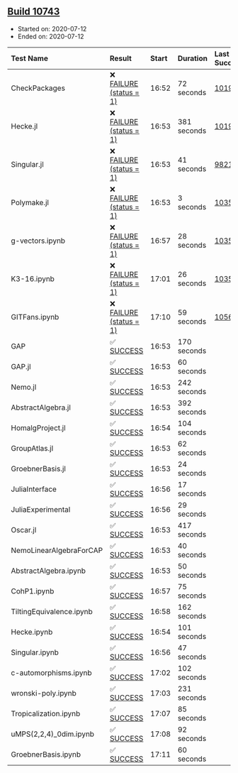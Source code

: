 ## [Build 10743](https://oscarci.mathematik.uni-kl.de/job/oscar/10743/)

* Started on: 2020-07-12
* Ended on: 2020-07-12

| Test Name    | Result | Start | Duration | Last Success | First Failure |
|:-------------|:-------|:------|:---------|:-------------|:--------------|
| CheckPackages | ❌ [FAILURE (status = 1)](https://oscarci.mathematik.uni-kl.de/job/oscar/10743/artifact/logs/build-10743/CheckPackages.log) | 16:52 | 72 seconds | [10197](https://oscarci.mathematik.uni-kl.de/job/oscar/10197/) | [10198](https://oscarci.mathematik.uni-kl.de/job/oscar/10198/) |
| Hecke.jl | ❌ [FAILURE (status = 1)](https://oscarci.mathematik.uni-kl.de/job/oscar/10743/artifact/logs/build-10743/Hecke.jl.log) | 16:53 | 381 seconds | [10197](https://oscarci.mathematik.uni-kl.de/job/oscar/10197/) | [10198](https://oscarci.mathematik.uni-kl.de/job/oscar/10198/) |
| Singular.jl | ❌ [FAILURE (status = 1)](https://oscarci.mathematik.uni-kl.de/job/oscar/10743/artifact/logs/build-10743/Singular.jl.log) | 16:53 | 41 seconds | [9821](https://oscarci.mathematik.uni-kl.de/job/oscar/9821/) | [9822](https://oscarci.mathematik.uni-kl.de/job/oscar/9822/) |
| Polymake.jl | ❌ [FAILURE (status = 1)](https://oscarci.mathematik.uni-kl.de/job/oscar/10743/artifact/logs/build-10743/Polymake.jl.log) | 16:53 | 3 seconds | [10356](https://oscarci.mathematik.uni-kl.de/job/oscar/10356/) | [10357](https://oscarci.mathematik.uni-kl.de/job/oscar/10357/) |
| g-vectors.ipynb | ❌ [FAILURE (status = 1)](https://oscarci.mathematik.uni-kl.de/job/oscar/10743/artifact/logs/build-10743/g-vectors.ipynb.log) | 16:57 | 28 seconds | [10356](https://oscarci.mathematik.uni-kl.de/job/oscar/10356/) | [10357](https://oscarci.mathematik.uni-kl.de/job/oscar/10357/) |
| K3-16.ipynb | ❌ [FAILURE (status = 1)](https://oscarci.mathematik.uni-kl.de/job/oscar/10743/artifact/logs/build-10743/K3-16.ipynb.log) | 17:01 | 26 seconds | [10356](https://oscarci.mathematik.uni-kl.de/job/oscar/10356/) | [10357](https://oscarci.mathematik.uni-kl.de/job/oscar/10357/) |
| GITFans.ipynb | ❌ [FAILURE (status = 1)](https://oscarci.mathematik.uni-kl.de/job/oscar/10743/artifact/logs/build-10743/GITFans.ipynb.log) | 17:10 | 59 seconds | [10566](https://oscarci.mathematik.uni-kl.de/job/oscar/10566/) | [10567](https://oscarci.mathematik.uni-kl.de/job/oscar/10567/) |
| GAP | ✅ [SUCCESS](https://oscarci.mathematik.uni-kl.de/job/oscar/10743/artifact/logs/build-10743/GAP.log) | 16:53 | 170 seconds |  |  |
| GAP.jl | ✅ [SUCCESS](https://oscarci.mathematik.uni-kl.de/job/oscar/10743/artifact/logs/build-10743/GAP.jl.log) | 16:53 | 60 seconds |  |  |
| Nemo.jl | ✅ [SUCCESS](https://oscarci.mathematik.uni-kl.de/job/oscar/10743/artifact/logs/build-10743/Nemo.jl.log) | 16:53 | 242 seconds |  |  |
| AbstractAlgebra.jl | ✅ [SUCCESS](https://oscarci.mathematik.uni-kl.de/job/oscar/10743/artifact/logs/build-10743/AbstractAlgebra.jl.log) | 16:53 | 392 seconds |  |  |
| HomalgProject.jl | ✅ [SUCCESS](https://oscarci.mathematik.uni-kl.de/job/oscar/10743/artifact/logs/build-10743/HomalgProject.jl.log) | 16:54 | 104 seconds |  |  |
| GroupAtlas.jl | ✅ [SUCCESS](https://oscarci.mathematik.uni-kl.de/job/oscar/10743/artifact/logs/build-10743/GroupAtlas.jl.log) | 16:53 | 62 seconds |  |  |
| GroebnerBasis.jl | ✅ [SUCCESS](https://oscarci.mathematik.uni-kl.de/job/oscar/10743/artifact/logs/build-10743/GroebnerBasis.jl.log) | 16:53 | 24 seconds |  |  |
| JuliaInterface | ✅ [SUCCESS](https://oscarci.mathematik.uni-kl.de/job/oscar/10743/artifact/logs/build-10743/JuliaInterface.log) | 16:56 | 17 seconds |  |  |
| JuliaExperimental | ✅ [SUCCESS](https://oscarci.mathematik.uni-kl.de/job/oscar/10743/artifact/logs/build-10743/JuliaExperimental.log) | 16:56 | 29 seconds |  |  |
| Oscar.jl | ✅ [SUCCESS](https://oscarci.mathematik.uni-kl.de/job/oscar/10743/artifact/logs/build-10743/Oscar.jl.log) | 16:53 | 417 seconds |  |  |
| NemoLinearAlgebraForCAP | ✅ [SUCCESS](https://oscarci.mathematik.uni-kl.de/job/oscar/10743/artifact/logs/build-10743/NemoLinearAlgebraForCAP.log) | 16:53 | 40 seconds |  |  |
| AbstractAlgebra.ipynb | ✅ [SUCCESS](https://oscarci.mathematik.uni-kl.de/job/oscar/10743/artifact/logs/build-10743/AbstractAlgebra.ipynb.log) | 16:53 | 50 seconds |  |  |
| CohP1.ipynb | ✅ [SUCCESS](https://oscarci.mathematik.uni-kl.de/job/oscar/10743/artifact/logs/build-10743/CohP1.ipynb.log) | 16:57 | 75 seconds |  |  |
| TiltingEquivalence.ipynb | ✅ [SUCCESS](https://oscarci.mathematik.uni-kl.de/job/oscar/10743/artifact/logs/build-10743/TiltingEquivalence.ipynb.log) | 16:58 | 162 seconds |  |  |
| Hecke.ipynb | ✅ [SUCCESS](https://oscarci.mathematik.uni-kl.de/job/oscar/10743/artifact/logs/build-10743/Hecke.ipynb.log) | 16:54 | 101 seconds |  |  |
| Singular.ipynb | ✅ [SUCCESS](https://oscarci.mathematik.uni-kl.de/job/oscar/10743/artifact/logs/build-10743/Singular.ipynb.log) | 16:56 | 47 seconds |  |  |
| c-automorphisms.ipynb | ✅ [SUCCESS](https://oscarci.mathematik.uni-kl.de/job/oscar/10743/artifact/logs/build-10743/c-automorphisms.ipynb.log) | 17:02 | 102 seconds |  |  |
| wronski-poly.ipynb | ✅ [SUCCESS](https://oscarci.mathematik.uni-kl.de/job/oscar/10743/artifact/logs/build-10743/wronski-poly.ipynb.log) | 17:03 | 231 seconds |  |  |
| Tropicalization.ipynb | ✅ [SUCCESS](https://oscarci.mathematik.uni-kl.de/job/oscar/10743/artifact/logs/build-10743/Tropicalization.ipynb.log) | 17:07 | 85 seconds |  |  |
| uMPS(2,2,4)_0dim.ipynb | ✅ [SUCCESS](https://oscarci.mathematik.uni-kl.de/job/oscar/10743/artifact/logs/build-10743/uMPS-2-2-4-_0dim.ipynb.log) | 17:08 | 92 seconds |  |  |
| GroebnerBasis.ipynb | ✅ [SUCCESS](https://oscarci.mathematik.uni-kl.de/job/oscar/10743/artifact/logs/build-10743/GroebnerBasis.ipynb.log) | 17:11 | 60 seconds |  |  |
